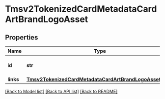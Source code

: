 # Tmsv2TokenizedCardMetadataCardArtBrandLogoAsset

## Properties
Name | Type | Description | Notes
------------ | ------------- | ------------- | -------------
**id** | **str** | The Id of the brand logo asset.  | [optional] 
**links** | [**Tmsv2TokenizedCardMetadataCardArtBrandLogoAssetLinks**](Tmsv2TokenizedCardMetadataCardArtBrandLogoAssetLinks.md) |  | [optional] 

[[Back to Model list]](../README.md#documentation-for-models) [[Back to API list]](../README.md#documentation-for-api-endpoints) [[Back to README]](../README.md)


